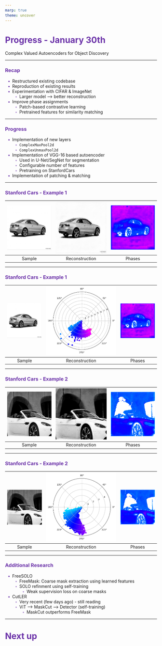 ```yaml
---
marp: true
theme: uncover
---
```


# Progress - January 30th

Complex Valued Autoencoders for Object Discovery

---

### Recap

-   Restructured existing codebase
-   Reproduction of existing results
-   Experimentation with CIFAR & ImageNet
    -   Larger model ⟶ better reconstruction
-   Improve phase assignments
    -   Patch-based contrastive learning
    -   Pretrained features for similarity matching

---

### Progress

-   Implementation of new layers
    -   `ComplexMaxPool2d`
    -   `ComplexUnmaxPool2d`
-   Implementation of VGG-16 based autoencoder
    -   Used in U-Net/SegNet for segmentation
    -   Configurable number of features
    -   Pretraining on StanfordCars
-   Implementation of patching & matching

---

### Stanford Cars - Example 1

| ![height:3in width:3in](assets/cars1_s.jpg) | ![height:3in width:3in](assets/cars1_r.jpg) | ![height:3in width:3in](assets/cars1_c.jpg) |
| :-----------------------------------------: | :-----------------------------------------: | :-----------------------------------------: |
|                   Sample                    |               Reconstruction                |                   Phases                    |

---

### Stanford Cars - Example 1

| ![height:3in width:3in](assets/cars1_s.jpg) | ![height:3in width:3in](assets/cars1_p.jpg) | ![height:3in width:3in](assets/cars1_c.jpg) |
| :-----------------------------------------: | :-----------------------------------------: | :-----------------------------------------: |
|                   Sample                    |               Reconstruction                |                   Phases                    |

---

### Stanford Cars - Example 2

| ![height:3in width:3in](assets/cars2_s.jpg) | ![height:3in width:3in](assets/cars2_r.jpg) | ![height:3in width:3in](assets/cars2_c.jpg) |
| :-----------------------------------------: | :-----------------------------------------: | :-----------------------------------------: |
|                   Sample                    |               Reconstruction                |                   Phases                    |

---

### Stanford Cars - Example 2

| ![height:3in width:3in](assets/cars2_s.jpg) | ![height:3in width:3in](assets/cars2_p.jpg) | ![height:3in width:3in](assets/cars2_c.jpg) |
| :-----------------------------------------: | :-----------------------------------------: | :-----------------------------------------: |
|                   Sample                    |               Reconstruction                |                   Phases                    |

---

### Additional Research

- FreeSOLO
    - FreeMask: Coarse mask extraction using learned features
    - SOLO refinment using self-training
        - Weak supervision loss on coarse masks
- CutLER
    - Very recent (few days ago) - still reading
    - ViT ⟶ MaskCut ⟶ Detector (self-training)
        - MaskCut outperforms FreeMask

---

# Next up

<style>
    h1, h2, h3, h4, h5 {
        color: #6b32a8
    }

    ul {
        width: 100%;
        list-style: none;
    }

    ul li::before {
        content: "\2022";
        color: #6b32a8;
        font-weight: bold;
        display: inline-block;
        width: 1em;
        margin-left: -1em;
    }

    ul ul li::before {
        opacity: 0.5;
    }
</style>
